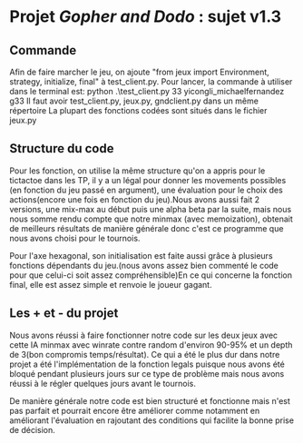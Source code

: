 # Projet *Gopher and Dodo* : sujet v1.3

## Commande
Afin de faire marcher le jeu, on ajoute "from jeux import Environment, strategy, initialize, final" à test_client.py.
Pour lancer, la commande à utiliser dans le terminal est: python .\test_client.py 33 yicongli_michaelfernandez g33
Il faut avoir test_client.py, jeux.py, gndclient.py dans un même répertoire
La plupart des fonctions codées sont situés dans le fichier jeux.py

## Structure du code
Pour les fonction, on utilise la même structure qu'on a appris pour le tictactoe dans les TP, il y a un légal pour donner les movements possibles (en fonction du jeu passé en argument), une évaluation pour le choix des actions(encore une fois en fonction du jeu).Nous avons aussi fait 2 versions, une mix-max au début puis une alpha beta par la suite, mais nous nous somme rendu compte que notre minmax (avec memoization), obtenait de meilleurs résultats de manière générale donc c'est ce programme que nous avons choisi pour le tournois.

Pour l'axe hexagonal, son initialisation est faite aussi grâce à plusieurs fonctions dépendants du jeu.(nous avons assez bien commenté le code pour que celui-ci soit assez compréhensible)En ce qui concerne la fonction final, elle est assez simple et renvoie le joueur gagant.

## Les + et - du projet
Nous avons réussi à faire fonctionner notre code sur les deux jeux avec cette IA minmax avec winrate contre random d'environ 90-95% et un depth de 3(bon compromis temps/résultat).
Ce qui a été le plus dur dans notre projet a été l'implémentation de la fonction legals puisque nous avons été bloqué pendant plusieurs jours sur ce type de problème mais nous avons réussi à le régler quelques jours avant le tournois.

De manière générale notre code est bien structuré et fonctionne mais n'est pas parfait et pourrait encore être améliorer comme notamment en améliorant l'évaluation en rajoutant des conditions qui facilite la bonne prise de décision.


